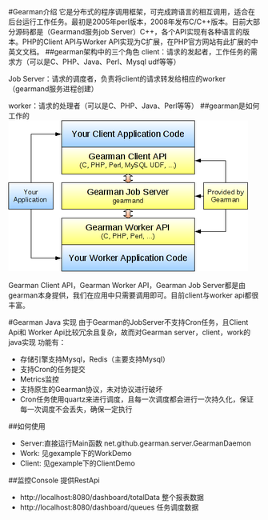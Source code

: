 #Gearman介绍
它是分布式的程序调用框架，可完成跨语言的相互调用，适合在后台运行工作任务。最初是2005年perl版本，2008年发布C/C++版本。目前大部分源码都是（Gearmand服务job Server）C++，各个API实现有各种语言的版本。PHP的Client API与Worker API实现为C扩展，在PHP官方网站有此扩展的中英文文档。
##gearman架构中的三个角色
client：请求的发起者，工作任务的需求方（可以是C、PHP、Java、Perl、Mysql udf等等）

Job Server：请求的调度者，负责将client的请求转发给相应的worker（gearmand服务进程创建）

worker：请求的处理者（可以是C、PHP、Java、Perl等等）
##gearman是如何工作的
![工作原理](https://github.com/linking12/gearman/blob/master/%E5%B7%A5%E4%BD%9C%E5%8E%9F%E7%90%86.png "原理")

Gearman Client API，Gearman Worker API，Gearman Job Server都是由gearman本身提供，我们在应用中只需要调用即可。目前client与worker api都很丰富。

#Gearman Java 实现
由于Gearman的JobServer不支持Cron任务，且Client Api和 Worker Api比较冗余且复杂，故而对Gearman server，client，work的java实现
功能有：
*   存储引擎支持Mysql，Redis（主要支持Mysql）
*   支持Cron的任务提交
*   Metrics监控
*   支持原生的Gearman协议，未对协议进行破坏
*   Cron任务使用quartz来进行调度，且每一次调度都会进行一次持久化，保证每一次调度不会丢失，确保一定执行

##如何使用
* Server:直接运行Main函数 net.github.gearman.server.GearmanDaemon
* Work: 见gexample下的WorkDemo
* Client: 见gexample下的ClientDemo


##监控Console
提供RestApi 
* http://localhost:8080/dashboard/totalData 整个报表数据
* http://localhost:8080/dashboard/queues  任务调度数据
